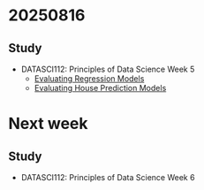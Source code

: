 # 20250816

## Study

- DATASCI112: Principles of Data Science Week 5
    - [Evaluating Regression Models](https://github.com/Elnya/DATASCI112/blob/main/week5/5.3.evaluating-regression-models.ipynb)
    - [Evaluating House Prediction Models](https://github.com/Elnya/DATASCI112/blob/main/week5/5.4.evaluating-house-price-models.ipynb)

# Next week

## Study

- DATASCI112: Principles of Data Science Week 6